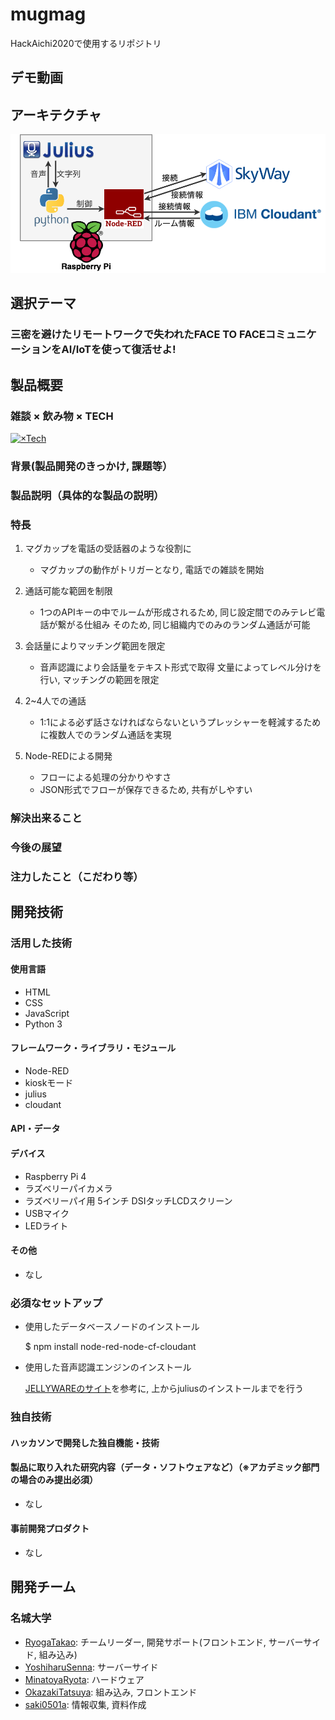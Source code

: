 # mugmag

HackAichi2020で使用するリポジトリ

## デモ動画

## アーキテクチャ

[![アーキテクチャ](https://github.com/RyogaTakao/HackAichi2020/blob/master/presentation/Architecture.png?raw=true)](https://github.com/RyogaTakao/HackAichi2020/blob/master/presentation/Architecture.png?raw=true)

## 選択テーマ

### 三密を避けたリモートワークで失われたFACE TO FACEコミュニケーションをAI/IoTを使って復活せよ!

## 製品概要

### 雑談 × 飲み物 × TECH

[![×Tech](https://github.com/RyogaTakao/HackAichi2020/blob/futureREADME/presentation/%C3%97Tech.png?raw=true)](https://github.com/RyogaTakao/HackAichi2020/blob/futureREADME/presentation/%C3%97Tech.png?raw=true)

### 背景(製品開発のきっかけ, 課題等）

### 製品説明（具体的な製品の説明）

### 特長

1. マグカップを電話の受話器のような役割に
    - マグカップの動作がトリガーとなり, 電話での雑談を開始

2. 通話可能な範囲を制限
    - 1つのAPIキーの中でルームが形成されるため, 同じ設定間でのみテレビ電話が繋がる仕組み
    そのため, 同じ組織内でのみのランダム通話が可能

3. 会話量によりマッチング範囲を限定
    - 音声認識により会話量をテキスト形式で取得
    文量によってレベル分けを行い, マッチングの範囲を限定

4. 2~4人での通話
    - 1:1による必ず話さなければならないというプレッシャーを軽減するために複数人でのランダム通話を実現

5. Node-REDによる開発
    - フローによる処理の分かりやすさ
    - JSON形式でフローが保存できるため, 共有がしやすい

### 解決出来ること

### 今後の展望

### 注力したこと（こだわり等）

## 開発技術

### 活用した技術

#### 使用言語

- HTML
- CSS
- JavaScript
- Python 3

#### フレームワーク・ライブラリ・モジュール

- Node-RED
- kioskモード
- julius
- cloudant

#### API・データ

#### デバイス

- Raspberry Pi 4
- ラズベリーパイカメラ
- ラズベリーパイ用 5インチ DSIタッチLCDスクリーン
- USBマイク
- LEDライト

#### その他

- なし

### 必須なセットアップ

- 使用したデータベースノードのインストール

    $ npm install node-red-node-cf-cloudant

- 使用した音声認識エンジンのインストール

    [JELLYWAREのサイト](https://jellyware.jp/kurage/raspi/julius.html)を参考に, 上からjuliusのインストールまでを行う

### 独自技術

#### ハッカソンで開発した独自機能・技術

#### 製品に取り入れた研究内容（データ・ソフトウェアなど）（※アカデミック部門の場合のみ提出必須）

- なし

#### 事前開発プロダクト

- なし

## 開発チーム

### 名城大学

- [RyogaTakao](https://github.com/RyogaTakao): チームリーダー, 開発サポート(フロントエンド, サーバーサイド, 組み込み)
- [YoshiharuSenna](https://github.com/YoshiharuSenna): サーバーサイド
- [MinatoyaRyota](https://github.com/MinatoyaRyota): ハードウェア
- [OkazakiTatsuya](https://github.com/TatsuyaOkazaki324): 組み込み, フロントエンド
- [saki0501a](https://github.com/saki0501a): 情報収集, 資料作成
